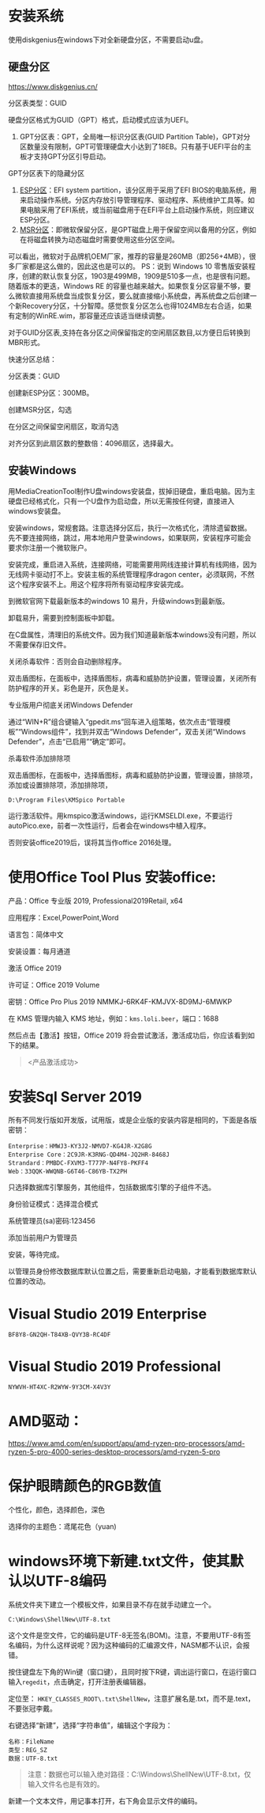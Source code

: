 # 安装系统

使用diskgenius在windows下对全新硬盘分区，不需要启动u盘。

## 硬盘分区

https://www.diskgenius.cn/

分区表类型：GUID

硬盘分区格式为GUID（GPT）格式，启动模式应该为UEFI。

1. GPT分区表：GPT，全局唯一标识分区表(GUID Partition Table)，GPT对分区数量没有限制，GPT可管理硬盘大小达到了18EB。只有基于UEFI平台的主板才支持GPT分区引导启动。

GPT分区表下的隐藏分区

1. [ESP分区](https://www.dujin.org/tag/esp分区)：EFI system partition，该分区用于采用了EFI BIOS的电脑系统，用来启动操作系统。分区内存放引导管理程序、驱动程序、系统维护工具等。如果电脑采用了EFI系统，或当前磁盘用于在EFI平台上启动操作系统，则应建议ESP分区。
2. [MSR分区](https://www.dujin.org/tag/msr分区)：即微软保留分区，是GPT磁盘上用于保留空间以备用的分区，例如在将磁盘转换为动态磁盘时需要使用这些分区空间。

可以看出，微软对于品牌机OEM厂家，推荐的容量是260MB（即256+4MB），很多厂家都是这么做的，因此这也是可以的。
PS：说到 Windows 10 零售版安装程序，创建的默认恢复分区，1903是499MB，1909是510多一点，也是很有问题。随着版本的更迭，Windows RE 的容量也越来越大。如果恢复分区容量不够，要么微软直接用系统盘当成恢复分区，要么就直接缩小系统盘，再系统盘之后创建一个新Recovery分区，十分智障。感觉恢复分区怎么也得1024MB左右合适，如果有定制的WinRE.wim，那容量还应该适当继续调整。

对于GUID分区表,支持在各分区之间保留指定的空闲扇区数目,以方便日后转换到MBR形式。

快速分区总结：

分区表类：GUID

创建新ESP分区：300MB。

创建MSR分区，勾选

在分区之间保留空闲扇区，取消勾选

对齐分区到此扇区数的整数倍：4096扇区，选择最大。

## 安装Windows

用MediaCreationTool制作U盘windows安装盘，拔掉旧硬盘，重启电脑。因为主硬盘已经格式化，只有一个U盘作为启动盘，所以无需按任何键，直接进入windows安装盘。

安装windows，常规套路。注意选择分区后，执行一次格式化，清除遗留数据。先不要连接网络，跳过，用本地用户登录windows，如果联网，安装程序可能会要求你注册一个微软账户。

安装完成，重启进入系统，连接网络，可能需要用网线连接计算机有线网络，因为无线网卡驱动打不上。安装主板的系统管理程序dragon center，必须联网，不然这个程序安装不上。用这个程序将所有驱动程序安装完成。

到微软官网下载最新版本的windows 10 易升，升级windows到最新版。

卸载易升，需要到控制面板中卸载。

在C盘属性，清理旧的系统文件。因为我们知道最新版本windows没有问题，所以不需要保存旧文件。

关闭杀毒软件：否则会自动删除程序。

双击盾图标，在面板中，选择盾图标，病毒和威胁防护设置，管理设置，关闭所有防护程序的开关。彩色是开，灰色是关。

专业版用户彻底关闭Windows Defender

通过“WIN+R”组合键输入“gpedit.ms”回车进入组策略，依次点击“管理模板”“Windows组件”，找到并双击“Windows Defender”，双击关闭“Windows Defender”，点击“已启用”“确定”即可。

杀毒软件添加排除项

双击盾图标，在面板中，选择盾图标，病毒和威胁防护设置，管理设置，排除项，添加或设置排除项，添加排除项，

```
D:\Program Files\KMSpico Portable
```

运行激活软件。用kmspico激活windows，运行KMSELDI.exe，不要运行autoPico.exe，前者一次性运行，后者会在windows中植入程序。

否则安装office2019后，误将其当作office 2016处理。


# 使用Office Tool Plus 安装office:

产品：Office 专业版 2019, Professional2019Retail, x64

应用程序：Excel,PowerPoint,Word

语言包：简体中文

安装设置：每月通道

激活 Office 2019

许可证：Office 2019 Volume

密钥：Office Pro Plus 2019	NMMKJ-6RK4F-KMJVX-8D9MJ-6MWKP

在 KMS 管理内输入 KMS 地址，例如：`kms.loli.beer`，端口：1688

然后点击【激活】按钮，Office 2019 将会尝试激活，激活成功后，你应该看到如下的结果。

> <产品激活成功>

# 安装Sql Server 2019

所有不同发行版如开发版，试用版，或是企业版的安装内容是相同的，下面是各版密钥：

```
Enterprise：HMWJ3-KY3J2-NMVD7-KG4JR-X2G8G
Enterprise Core：2C9JR-K3RNG-QD4M4-JQ2HR-8468J
Strandard：PMBDC-FXVM3-T777P-N4FY8-PKFF4
Web：33QQK-WWQNB-G6T46-C86YB-TX2PH
```

只选择数据库引擎服务，其他组件，包括数据库引擎的子组件不选。

身份验证模式：选择混合模式

系统管理员(sa)密码:123456

添加当前用户为管理员

安装，等待完成。

以管理员身份修改数据库默认位置之后，需要重新启动电脑，才能看到数据库默认位置的改动。



# Visual Studio 2019 Enterprise

```
BF8Y8-GN2QH-T84XB-QVY3B-RC4DF
```



# Visual Studio 2019 Professional

```
NYWVH-HT4XC-R2WYW-9Y3CM-X4V3Y
```



# AMD驱动：

https://www.amd.com/en/support/apu/amd-ryzen-pro-processors/amd-ryzen-5-pro-4000-series-desktop-processors/amd-ryzen-5-pro

# 保护眼睛颜色的RGB数值


个性化，颜色，选择颜色，深色

选择你的主题色：鸢尾花色（yuan)

# windows环境下新建.txt文件，使其默认以UTF-8编码

系统文件夹下建立一个模板文件，如果目录不存在就手动建立一个。

```
C:\Windows\ShellNew\UTF-8.txt
```

这个文件是空文件，它的编码是UTF-8无签名(BOM)。注意，不要用UTF-8有签名编码，为什么这样说呢？因为这种编码的汇编源文件，NASM都不认识，会报错。

按住键盘左下角的Win键（窗口键），且同时按下R键，调出运行窗口，在运行窗口输入`regedit`，点击确定，打开注册表编辑器。 

定位至： `HKEY_CLASSES_ROOT\.txt\ShellNew`，注意扩展名是.txt，而不是.text，不要张冠李戴。

右键选择“新建”，选择“字符串值”，编辑这个字段为：

```
名称：FileName
类型：REG_SZ
数据：UTF-8.txt
```

> 注意：数据也可以输入绝对路径：C:\Windows\ShellNew\UTF-8.txt，仅输入文件名也是有效的。

新建一个文本文件，用记事本打开，右下角会显示文件的编码。



